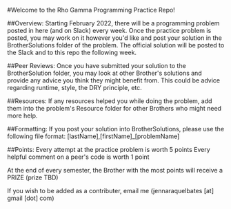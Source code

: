 #Welcome to the Rho Gamma Programming Practice Repo! 

##Overview:
Starting February 2022, there will be a programming problem posted in here (and on Slack) every week. Once the practice problem is posted, you may work on it however you'd like and post your solution in the BrotherSolutions folder of the problem. The official solution will be posted to the Slack and to this repo the following week.

##Peer Reviews:
Once you have submitted your solution to the BrotherSolution folder, you may look at other Brother's solutions and provide any advice you think they might benefit from. This could be advice regarding runtime, style, the DRY principle, etc. 

##Resources:
If any resources helped you while doing the problem, add them into the problem's Resource folder for other Brothers who might need more help. 

##Formatting:
If you post your solution into BrotherSolutions, please use the following file format: [lastName],[firstName]_[problemName]

##Points:
Every attempt at the practice problem is worth 5 points
Every helpful comment on a peer's code is worth 1 point

At the end of every semester, the Brother with the most points will receive a PRIZE (prize TBD)

If you wish to be added as a contributer, email me (jennaraquelbates [at] gmail [dot] com)
